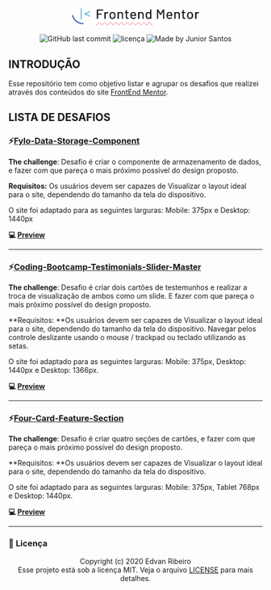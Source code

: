 <p align="center">
    <img width="50%" alt="Logo Casa Criativa" src="./design/logo_frontendmentor.png" />
</p>
<p align="center">
<img alt="GitHub last commit" src="https://img.shields.io/github/last-commit/ejunior01/projetos-by-frontendmentor">
<img  alt="licença" src="https://img.shields.io/github/license/ejunior01/projetos-by-frontendmentor" />
<img alt="Made by Junior Santos" src="https://img.shields.io/badge/made%20by-Junior Santos-%237519C1">
<p/>

## INTRODUÇÃO

Esse repositório tem como objetivo listar e agrupar os desafios que realizei através dos conteúdos do site [FrontEnd Mentor](https://www.frontendmentor.io).

## LISTA DE DESAFIOS

### :zap:[Fylo-Data-Storage-Component](https://github.com/ejunior01/projetos-by-frontendmentor/tree/master/fylo-data-storage-component)
**The challenge**: Desafio é criar o componente de armazenamento de dados, e fazer com que pareça o mais próximo possível do design proposto.

**Requisitos:** Os usuários devem ser capazes de Visualizar o layout ideal para o site, dependendo do tamanho da tela do dispositivo.

O site foi adaptado para as seguintes larguras: Mobile: 375px e Desktop: 1440px

**:computer: [Preview](https://ejunior01.github.io/projetos-by-frontendmentor/fylo-data-storage-component/)**

---

### :zap:[Coding-Bootcamp-Testimonials-Slider-Master](https://github.com/ejunior01/projetos-by-frontendmentor/tree/master/coding-bootcamp-testimonials-slider-master)
**The challenge**: Desafio é criar dois cartões de testemunhos e realizar a troca de visualização de ambos como um slide. E fazer com que pareça o mais próximo possível do design proposto.

**Requisitos: **Os usuários devem ser capazes de Visualizar o layout ideal para o site, dependendo do tamanho da tela do dispositivo. Navegar pelos controle deslizante usando o mouse / trackpad ou teclado utilizando as setas.

O site foi adaptado para as seguintes larguras: Mobile: 375px, Desktop: 1440px e Desktop: 1366px.

**:computer: [Preview](https://ejunior01.github.io/projetos-by-frontendmentor/coding-bootcamp-testimonials-slider-master/)**

---

### :zap:[Four-Card-Feature-Section](https://github.com/ejunior01/projetos-by-frontendmentor/tree/master/four-card-feature-section)
**The challenge**: Desafio é criar quatro seções de cartões, e fazer com que pareça o mais próximo possível do design proposto.

**Requisitos: **Os usuários devem ser capazes de Visualizar o layout ideal para o site, dependendo do tamanho da tela do dispositivo.

O site foi adaptado para as seguintes larguras: Mobile: 375px, Tablet 768px e Desktop: 1440px.

**:computer: [Preview](https://ejunior01.github.io/projetos-by-frontendmentor/four-card-feature-section/)**

---

### :pencil: Licença

<p align="center">
	Copyright (c) 2020 Edvan Ribeiro
    <br/>
    Esse projeto está sob a licença MIT. Veja o arquivo <a href="https://github.com/ejunior01/projetos-by-frontendmentor/blob/master/LICENSE">LICENSE</a> para mais detalhes.
</p>